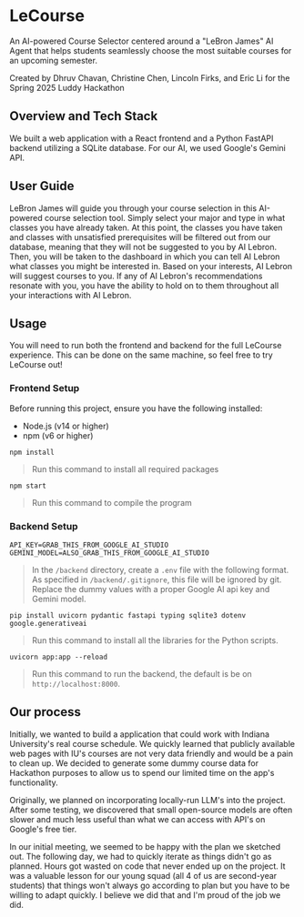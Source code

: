 # LeCourse

An AI-powered Course Selector centered around a "LeBron James" AI Agent that helps students seamlessly choose the most suitable courses for an upcoming semester.

Created by Dhruv Chavan, Christine Chen, Lincoln Firks, and Eric Li for the Spring 2025 Luddy Hackathon

## Overview and Tech Stack

We built a web application with a React frontend and a Python FastAPI backend utilizing a SQLite database. For our AI, we used Google's Gemini API. 

## User Guide

LeBron James will guide you through your course selection in this AI-powered course selection tool. Simply select your major and type in what classes you have already taken. At this point, the classes you have taken and classes with unsatisfied prerequisites will be filtered out from our database, meaning that they will not be suggested to you by AI Lebron. Then, you will be taken to the dashboard in which you can tell AI Lebron what classes you might be interested in. Based on your interests, AI Lebron will suggest courses to you. If any of AI Lebron's recommendations resonate with you, you have the ability to hold on to them throughout all your interactions with AI Lebron. 

## Usage

You will need to run both the frontend and backend for the full LeCourse experience. This can be done on the same machine, so feel free to try LeCourse out!

### Frontend Setup
Before running this project, ensure you have the following installed:
- Node.js (v14 or higher)
- npm (v6 or higher)

```
npm install
```
> Run this command to install all required packages
```
npm start
```
> Run this command to compile the program

### Backend Setup

```
API_KEY=GRAB_THIS_FROM_GOOGLE_AI_STUDIO
GEMINI_MODEL=ALSO_GRAB_THIS_FROM_GOOGLE_AI_STUDIO
```
> In the `/backend` directory, create a `.env` file with the following format. As specified in `/backend/.gitignore`, this file will be ignored by git. Replace the dummy values with a proper Google AI api key and Gemini model.
```
pip install uvicorn pydantic fastapi typing sqlite3 dotenv google.generativeai
```
> Run this command to install all the libraries for the Python scripts. 
```
uvicorn app:app --reload
```
> Run this command to run the backend, the default is be on `http://localhost:8000`.

## Our process

Initially, we wanted to build a application that could work with Indiana University's real course schedule. We quickly learned that publicly available web pages with IU's courses are not very data friendly and would be a pain to clean up. We decided to generate some dummy course data for Hackathon purposes to allow us to spend our limited time on the app's functionality. 

Originally, we planned on incorporating locally-run LLM's into the project. After some testing, we discovered that small open-source models are often slower and much less useful than what we can access with API's on Google's free tier. 

In our initial meeting, we seemed to be happy with the plan we sketched out. The following day, we had to quickly iterate as things didn't go as planned. Hours got wasted on code that never ended up on the project. It was a valuable lesson for our young squad (all 4 of us are second-year students) that things won't always go according to plan but you have to be willing to adapt quickly. I believe we did that and I'm proud of the job we did. 


